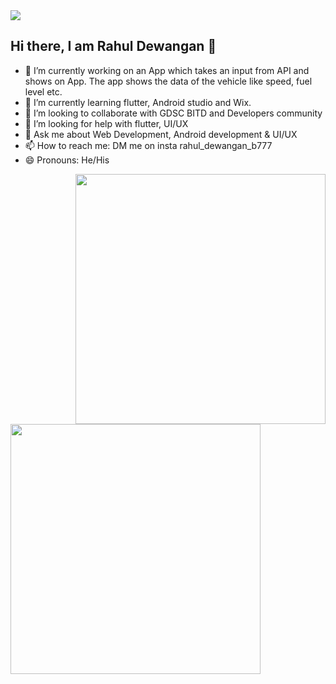 <img src="https://tataelxsi.com/storage/solutions/June2021/ppAarSfYIhNeLQsXeGcB.jpg">

## Hi there, I am Rahul Dewangan 👋

- 🔭 I’m currently working on an App which takes an input from API and shows on App. The app shows the data of the vehicle like speed, fuel level etc. 
- 🌱 I’m currently learning flutter, Android studio and Wix.
- 👯 I’m looking to collaborate with GDSC BITD and Developers community
- 🤔 I’m looking for help with flutter, UI/UX
- 💬 Ask me about Web Development, Android development & UI/UX
- 📫 How to reach me: DM me on insta rahul_dewangan_b777
- 😄 Pronouns: He/His


<img width="400px" align="right" src="https://cdn.dribbble.com/users/1162077/screenshots/3848914/media/320984a9ca58b3c73274c9259ecf6de8.gif">

<img width="400px" src="https://github-readme-stats.vercel.app/api?username=Rahul-Dewangan&&show_icons=true&title_color=007FF2&icon_color=007FF2&text_color=daf7dc&bg_color=000000">


